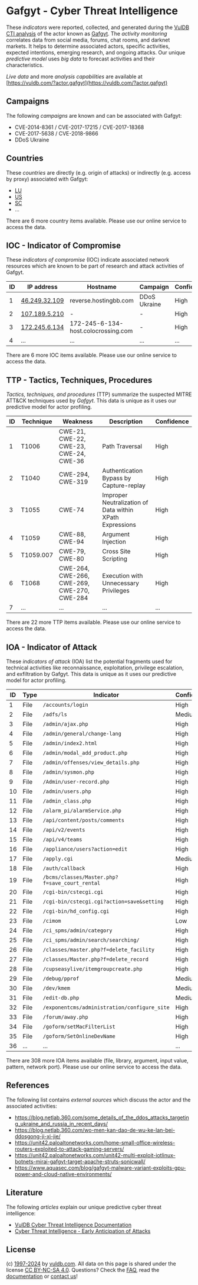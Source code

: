# Gafgyt - Cyber Threat Intelligence

These _indicators_ were reported, collected, and generated during the [VulDB CTI analysis](https://vuldb.com/?kb.cti) of the actor known as [Gafgyt](https://vuldb.com/?actor.gafgyt). The _activity monitoring_ correlates data from social media, forums, chat rooms, and darknet markets. It helps to determine associated actors, specific activities, expected intentions, emerging research, and ongoing attacks. Our unique _predictive model_ uses _big data_ to forecast activities and their characteristics.

_Live data_ and more _analysis capabilities_ are available at [https://vuldb.com/?actor.gafgyt](https://vuldb.com/?actor.gafgyt)

## Campaigns

The following _campaigns_ are known and can be associated with Gafgyt:

* CVE-2014-8361 / CVE-2017-17215 / CVE-2017-18368
* CVE-2017-5638 / CVE-2018-9866
* DDoS Ukraine

## Countries

These _countries_ are directly (e.g. origin of attacks) or indirectly (e.g. access by proxy) associated with Gafgyt:

* [LU](https://vuldb.com/?country.lu)
* [US](https://vuldb.com/?country.us)
* [SC](https://vuldb.com/?country.sc)
* ...

There are 6 more country items available. Please use our online service to access the data.

## IOC - Indicator of Compromise

These _indicators of compromise_ (IOC) indicate associated network resources which are known to be part of research and attack activities of Gafgyt.

ID | IP address | Hostname | Campaign | Confidence
-- | ---------- | -------- | -------- | ----------
1 | [46.249.32.109](https://vuldb.com/?ip.46.249.32.109) | reverse.hostingbb.com | DDoS Ukraine | High
2 | [107.189.5.210](https://vuldb.com/?ip.107.189.5.210) | - | - | High
3 | [172.245.6.134](https://vuldb.com/?ip.172.245.6.134) | 172-245-6-134-host.colocrossing.com | - | High
4 | ... | ... | ... | ...

There are 6 more IOC items available. Please use our online service to access the data.

## TTP - Tactics, Techniques, Procedures

_Tactics, techniques, and procedures_ (TTP) summarize the suspected MITRE ATT&CK techniques used by _Gafgyt_. This data is unique as it uses our predictive model for actor profiling.

ID | Technique | Weakness | Description | Confidence
-- | --------- | -------- | ----------- | ----------
1 | T1006 | CWE-21, CWE-22, CWE-23, CWE-24, CWE-36 | Path Traversal | High
2 | T1040 | CWE-294, CWE-319 | Authentication Bypass by Capture-replay | High
3 | T1055 | CWE-74 | Improper Neutralization of Data within XPath Expressions | High
4 | T1059 | CWE-88, CWE-94 | Argument Injection | High
5 | T1059.007 | CWE-79, CWE-80 | Cross Site Scripting | High
6 | T1068 | CWE-264, CWE-266, CWE-269, CWE-270, CWE-284 | Execution with Unnecessary Privileges | High
7 | ... | ... | ... | ...

There are 22 more TTP items available. Please use our online service to access the data.

## IOA - Indicator of Attack

These _indicators of attack_ (IOA) list the potential fragments used for technical activities like reconnaissance, exploitation, privilege escalation, and exfiltration by Gafgyt. This data is unique as it uses our predictive model for actor profiling.

ID | Type | Indicator | Confidence
-- | ---- | --------- | ----------
1 | File | `/accounts/login` | High
2 | File | `/adfs/ls` | Medium
3 | File | `/admin/ajax.php` | High
4 | File | `/admin/general/change-lang` | High
5 | File | `/admin/index2.html` | High
6 | File | `/admin/modal_add_product.php` | High
7 | File | `/admin/offenses/view_details.php` | High
8 | File | `/admin/sysmon.php` | High
9 | File | `/Admin/user-record.php` | High
10 | File | `/admin/users.php` | High
11 | File | `/admin_class.php` | High
12 | File | `/alarm_pi/alarmService.php` | High
13 | File | `/api/content/posts/comments` | High
14 | File | `/api/v2/events` | High
15 | File | `/api/v4/teams` | High
16 | File | `/appliance/users?action=edit` | High
17 | File | `/apply.cgi` | Medium
18 | File | `/auth/callback` | High
19 | File | `/bcms/classes/Master.php?f=save_court_rental` | High
20 | File | `/cgi-bin/cstecgi.cgi` | High
21 | File | `/cgi-bin/cstecgi.cgi?action=save&setting` | High
22 | File | `/cgi-bin/hd_config.cgi` | High
23 | File | `/cimom` | Low
24 | File | `/ci_spms/admin/category` | High
25 | File | `/ci_spms/admin/search/searching/` | High
26 | File | `/classes/master.php?f=delete_facility` | High
27 | File | `/classes/Master.php?f=delete_record` | High
28 | File | `/cupseasylive/itemgroupcreate.php` | High
29 | File | `/debug/pprof` | Medium
30 | File | `/dev/kmem` | Medium
31 | File | `/edit-db.php` | Medium
32 | File | `/exponentcms/administration/configure_site` | High
33 | File | `/forum/away.php` | High
34 | File | `/goform/setMacFilterList` | High
35 | File | `/goform/SetOnlineDevName` | High
36 | ... | ... | ...

There are 308 more IOA items available (file, library, argument, input value, pattern, network port). Please use our online service to access the data.

## References

The following list contains _external sources_ which discuss the actor and the associated activities:

* https://blog.netlab.360.com/some_details_of_the_ddos_attacks_targeting_ukraine_and_russia_in_recent_days/
* https://blog.netlab.360.com/wo-men-kan-dao-de-wu-ke-lan-bei-ddosgong-ji-xi-jie/
* https://unit42.paloaltonetworks.com/home-small-office-wireless-routers-exploited-to-attack-gaming-servers/
* https://unit42.paloaltonetworks.com/unit42-multi-exploit-iotlinux-botnets-mirai-gafgyt-target-apache-struts-sonicwall/
* https://www.aquasec.com/blog/gafgyt-malware-variant-exploits-gpu-power-and-cloud-native-environments/

## Literature

The following _articles_ explain our unique predictive cyber threat intelligence:

* [VulDB Cyber Threat Intelligence Documentation](https://vuldb.com/?kb.cti)
* [Cyber Threat Intelligence - Early Anticipation of Attacks](https://www.scip.ch/en/?labs.20201022)

## License

(c) [1997-2024](https://vuldb.com/?kb.changelog) by [vuldb.com](https://vuldb.com/?kb.about). All data on this page is shared under the license [CC BY-NC-SA 4.0](https://creativecommons.org/licenses/by-nc-sa/4.0/). Questions? Check the [FAQ](https://vuldb.com/?kb.faq), read the [documentation](https://vuldb.com/?kb) or [contact us](https://vuldb.com/?contact)!
